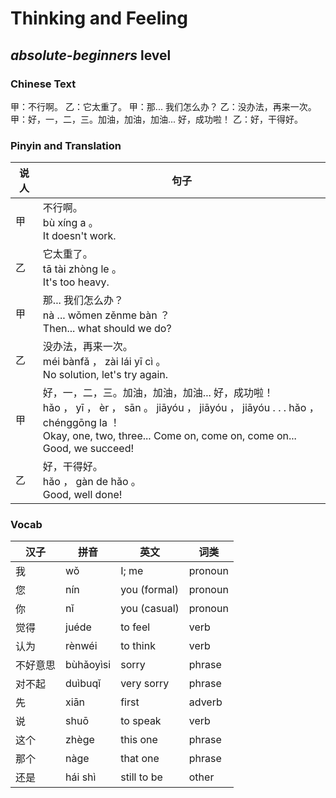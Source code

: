 # Thinking and Feeling
## *absolute-beginners* level

### Chinese Text
甲：不行啊。
乙：它太重了。
甲：那... 我们怎么办？
乙：没办法，再来一次。
甲：好，一，二，三。加油，加油，加油... 好，成功啦！
乙：好，干得好。

### Pinyin and Translation
|说人|句子|
|----|----|
|甲|不行啊。<br />bù xíng a 。<br />It doesn't work.|
|乙|它太重了。<br />tā tài zhòng le 。<br />It's too heavy.|
|甲|那... 我们怎么办？<br />nà ... wǒmen zěnme bàn ？<br />Then... what should we do?|
|乙|没办法，再来一次。<br />méi bànfǎ ， zài lái yī cì 。<br />No solution, let's try again.|
|甲|好，一，二，三。加油，加油，加油... 好，成功啦！<br />hǎo ， yī ， èr ， sān 。 jiāyóu ， jiāyóu ， jiāyóu . . .  hǎo ， chénggōng la ！<br />Okay, one, two, three... Come on, come on, come on... Good, we succeed!|
|乙|好，干得好。<br />hǎo ， gàn de hǎo 。<br />Good, well done!|
### Vocab
|汉子|拼音|英文|词类|
|----|----|----|----|
|我|wǒ|I; me|pronoun|
|您|nín|you (formal)|pronoun|
|你|nǐ|you (casual)|pronoun|
|觉得|juéde|to feel|verb|
|认为|rènwéi|to think|verb|
|不好意思|bùhǎoyìsi|sorry|phrase|
|对不起|duìbuqǐ|very sorry|phrase|
|先|xiān|first|adverb|
|说|shuō|to speak|verb|
|这个|zhège|this one|phrase|
|那个|nàge|that one|phrase|
|还是|hái shì|still to be|other|